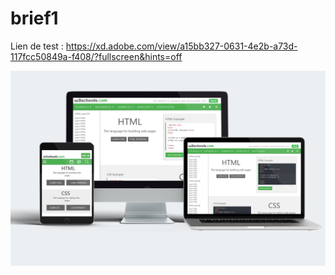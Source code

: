 # brief1

Lien de test :
https://xd.adobe.com/view/a15bb327-0631-4e2b-a73d-117fcc50849a-f408/?fullscreen&hints=off

<img src="Mokup XD.jpg" alt="mockup"/>
